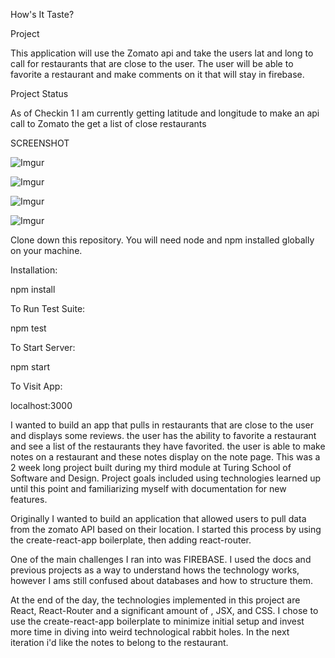 How's It Taste?

Project

This application will use the Zomato api and take the users lat and long to call for restaurants that are close to the user. The user will be able to favorite a restaurant and make comments on it that will stay in firebase.

Project Status

As of Checkin 1 I am currently getting latitude and longitude to make an api call to Zomato the get a list of close restaurants

SCREENSHOT

![Imgur](http://i.imgur.com/IXb22QJ.png)

![Imgur](http://i.imgur.com/gzJ5Bp5.png)

![Imgur](http://i.imgur.com/KsUdrbK.png)

![Imgur](http://i.imgur.com/hFxFhdr.png)



Clone down this repository. You will need node and npm installed globally on your machine.

Installation:

npm install

To Run Test Suite:

npm test

To Start Server:

npm start

To Visit App:

localhost:3000


I wanted to build an app that pulls in restaurants that are close to the user and displays some reviews. the user has the ability to favorite a restaurant and see a list of the restaurants they have favorited. the user is able to make notes on a restaurant and these notes display on the note page. 
This was a 2 week long project built during my third module at Turing School of Software and Design. Project goals included using technologies learned up until this point and familiarizing myself with documentation for new features.

Originally I wanted to build an application that allowed users to pull data from the zomato API based on their location. I started this process by using the create-react-app boilerplate, then adding react-router.

One of the main challenges I ran into was FIREBASE. I used the docs and previous projects as a way to understand hows the technology works, however I ams still confused about databases and how to structure them.

At the end of the day, the technologies implemented in this project are React, React-Router  and a significant amount of , JSX, and CSS. I chose to use the create-react-app boilerplate to minimize initial setup and invest more time in diving into weird technological rabbit holes. In the next iteration i'd like the notes to belong to the restaurant.
